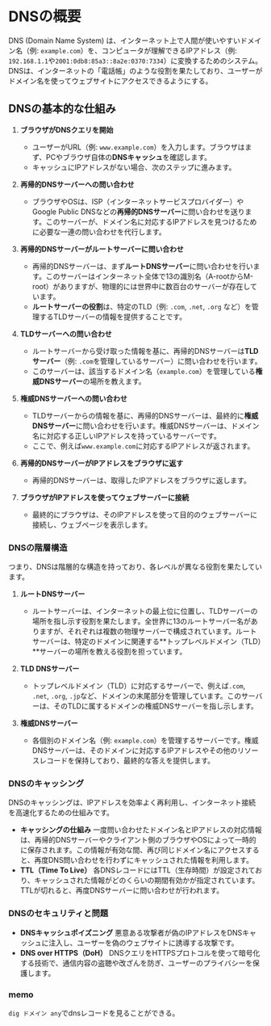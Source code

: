 
# DNSの概要

DNS (Domain Name System) は、インターネット上で人間が使いやすいドメイン名（例: `example.com`）を、コンピュータが理解できるIPアドレス（例: `192.168.1.1`や`2001:0db8:85a3::8a2e:0370:7334`）に変換するためのシステム。
DNSは、インターネットの「電話帳」のような役割を果たしており、ユーザーがドメイン名を使ってウェブサイトにアクセスできるようにする。

## DNSの基本的な仕組み

1. **ブラウザがDNSクエリを開始**
   - ユーザーがURL（例: `www.example.com`）を入力します。ブラウザはまず、PCやブラウザ自体の**DNSキャッシュ**を確認します。
   - キャッシュにIPアドレスがない場合、次のステップに進みます。

2. **再帰的DNSサーバーへの問い合わせ**
   - ブラウザやOSは、ISP（インターネットサービスプロバイダー）やGoogle Public DNSなどの**再帰的DNSサーバー**に問い合わせを送ります。このサーバーが、ドメイン名に対応するIPアドレスを見つけるために必要な一連の問い合わせを代行します。

3. **再帰的DNSサーバーがルートサーバーに問い合わせ**
   - 再帰的DNSサーバーは、まず**ルートDNSサーバー**に問い合わせを行います。このサーバーはインターネット全体で13の識別名（A-rootからM-root）がありますが、物理的には世界中に数百台のサーバーが存在しています。
   - **ルートサーバーの役割**は、特定のTLD（例: `.com`, `.net`, `.org` など）を管理するTLDサーバーの情報を提供することです。

4. **TLDサーバーへの問い合わせ**
   - ルートサーバーから受け取った情報を基に、再帰的DNSサーバーは**TLDサーバー**（例: `.com`を管理しているサーバー）に問い合わせを行います。
   - このサーバーは、該当するドメイン名（`example.com`）を管理している**権威DNSサーバー**の場所を教えます。

5. **権威DNSサーバーへの問い合わせ**
   - TLDサーバーからの情報を基に、再帰的DNSサーバーは、最終的に**権威DNSサーバー**に問い合わせを行います。権威DNSサーバーは、ドメイン名に対応する正しいIPアドレスを持っているサーバーです。
   - ここで、例えば`www.example.com`に対応するIPアドレスが返されます。

6. **再帰的DNSサーバーがIPアドレスをブラウザに返す**
   - 再帰的DNSサーバーは、取得したIPアドレスをブラウザに返します。

7. **ブラウザがIPアドレスを使ってウェブサーバーに接続**
   - 最終的にブラウザは、そのIPアドレスを使って目的のウェブサーバーに接続し、ウェブページを表示します。

### DNSの階層構造

つまり、DNSは階層的な構造を持っており、各レベルが異なる役割を果たしています。

1. **ルートDNSサーバー**
   - ルートサーバーは、インターネットの最上位に位置し、TLDサーバーの場所を指し示す役割を果たします。全世界に13のルートサーバー名がありますが、それぞれは複数の物理サーバーで構成されています。ルートサーバーは、特定のドメインに関連する**トップレベルドメイン（TLD）**サーバーの場所を教える役割を担っています。

2. **TLD DNSサーバー**
   - トップレベルドメイン（TLD）に対応するサーバーで、例えば`.com`, `.net`, `.org`, `.jp`など、ドメインの末尾部分を管理しています。このサーバーは、そのTLDに属するドメインの権威DNSサーバーを指し示します。

3. **権威DNSサーバー**
   - 各個別のドメイン名（例: `example.com`）を管理するサーバーです。権威DNSサーバーは、そのドメインに対応するIPアドレスやその他のリソースレコードを保持しており、最終的な答えを提供します。

### DNSのキャッシング

DNSのキャッシングは、IPアドレスを効率よく再利用し、インターネット接続を高速化するための仕組みです。

- **キャッシングの仕組み**  一度問い合わせたドメイン名とIPアドレスの対応情報は、再帰的DNSサーバーやクライアント側のブラウザやOSによって一時的に保存されます。この情報が有効な間、再び同じドメイン名にアクセスすると、再度DNS問い合わせを行わずにキャッシュされた情報を利用します。
- **TTL（Time To Live）**  各DNSレコードにはTTL（生存時間）が設定されており、キャッシュされた情報がどのくらいの期間有効かが指定されています。TTLが切れると、再度DNSサーバーに問い合わせが行われます。

### DNSのセキュリティと問題

- **DNSキャッシュポイズニング**  悪意ある攻撃者が偽のIPアドレスをDNSキャッシュに注入し、ユーザーを偽のウェブサイトに誘導する攻撃です。
- **DNS over HTTPS（DoH）**  DNSクエリをHTTPSプロトコルを使って暗号化する技術で、通信内容の盗聴や改ざんを防ぎ、ユーザーのプライバシーを保護します。

### memo

 `dig ドメイン any`でdnsレコードを見ることができる。
